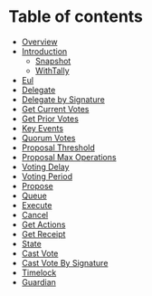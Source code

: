 # Table of contents

* [Overview](README.md)
* [Introduction]()
    * [Snapshot]()
    * [WithTally]()
* [Eul]()
* [Delegate]()
* [Delegate by Signature]()
* [Get Current Votes]()
* [Get Prior Votes]()
* [Key Events]()
* [Quorum Votes]()
* [Proposal Threshold]()
* [Proposal Max Operations]()
* [Voting Delay]()
* [Voting Period]()
* [Propose]()
* [Queue]()
* [Execute]()
* [Cancel]()
* [Get Actions]()
* [Get Receipt]()
* [State]()
* [Cast Vote]()
* [Cast Vote By Signature]()
* [Timelock]()
* [Guardian]()
